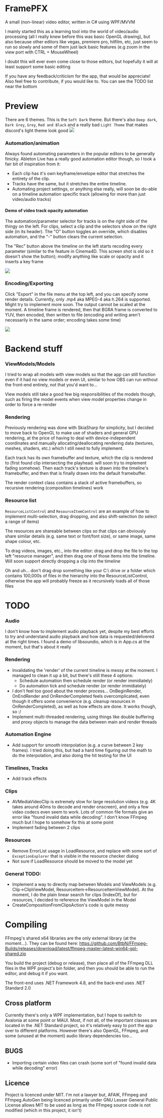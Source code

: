 # FramePFX
A small (non-linear) video editor, written in C# using WPF/MVVM

I mainly started this as a learning tool into the world of video/audio processing (all I really knew before this was basic OpenGL drawing), but also because other editors like vegas, premiere pro, hitfilm, etc, just seem to run so slowly and some of them just lack basic features (e.g zoom in the view port with CTRL + MouseWheel)

I doubt this will ever even come close to those editors, but hopefully it will at least support some basic editing

If you have any feedback/criticism for the app, that would be appreciate! Also feel free to contribute, if you would like to. You can see the TODO list near the bottom

# Preview
There are 6 themes. This is the `Soft Dark` theme. But there's also `Deep dark`, `Dark Grey`, `Grey`, `Red and Black` and a really bad `Light Theme` that makes discord's light theme look good
![](FramePFX.WPF_2023-09-22_22.08.29.png)

### Automation/animation
Always found automating parameters in the popular editors to be generally finicky. Ableton Live has a really good automation editor though, so I took a fair bit of inspiration from it:
- Each clip has it's own keyframe/envelope editor that stretches the entirety of the clip. 
- Tracks have the same, but it stretches the entire timeline. 
- Automating project settings, or anything else really, will soon be do-able on a timeline automation specific track (allowing for more than just video/audio tracks)

#### Demo of video track opacity automation
The automation/parameter selector for tracks is on the right side of the thingy on the left. For clips, select a clip and the selectors show on the right side (in its header). The "O" button toggles an override, which disables automation, and the "-" button clears the current selection. 

The "Rec" button above the timeline on the left starts recoding every parameter (similar to the feature in Cinema4D. This screen shot is old so it doesn't show the button); modify anything like scale or opacity and it inserts a key frame

![](FramePFX_2023-06-21_03.33.35.png)

### Encoding/Exporting
Click "Export" in the file menu at the top left, and you can specify some render details. Currently, only .mp4 aka MPEG-4 aka h.264 is supported. Might try to implement more soon. The output cannot be scaled at the moment. A timeline frame is rendered, then that BGRA frame is converted to YUV, then encoded, then written to file (encoding and writing aren't necessarily in the same order; encoding takes some time)

![](FramePFX_2023-06-23_03.20.48.png)

# Backend stuff

### ViewModels/Models 
I tried to wrap all models with view models so that the app can still function even if it had no view models or even UI, 
similar to how OBS can run without the front-end entirely, not that you'd want to...

View models still take a good few big responsibilities of the models though, such as firing the model events when view model properties change in order to force a re-render

### Rendering
Previously rendering was done with SkiaSharp for simplicity, but I decided to move back to OpenGL to make use of shaders and general GPU rendering, at the price of having to deal with device-independent coordinates and manually allocating/deallocating rendering data (textures, meshes, shaders, etc.) which I still need to fully implement.

Each track has its own framebuffer and texture, which the clip is rendered to (first found clip intersecting the playhead. will soon try to implement fading somehow). 
Then each track's texture is drawn into the timeline's framebuffer, and then that is finally drawn into the default framebuffer. 

The render context class contains a stack of active framebuffers, so recursive rendering (composition timelines) work

### Resource list
`ResourceListControl` and `ResourceItemControl` are an example of how to implement multi-selection, drag dropping, and also shift-selection (to select a range of items)

The resources are shareable between clips so that clips can obviously share similar details (e.g. same text or font/font size), or same image, same shape colour, etc.

To drag videos, images, etc., into the editor: drag and drop the file to the top left "resource manager", and then drag one of those items into the timeline. Will soon support directly dropping a clip into the timeline

Oh and uh... don't drag drop something like your C:\ drive or a folder which contains 100,000s of files in the hierarchy into the ResourceListControl, otherwise the app will probably freeze as it recursively loads all of those files

# TODO
### Audio
I don't know how to implement audio playback yet, despite my best efforts to try and understand audio playback and how data is requested/delivered at the right times. I found a demo of libsoundio, which is in App.cs at the moment, but that's about it really
### Rendering
- Invalidating the 'render' of the current timeline is messy at the moment. I managed to clean it up a bit, but there's still these 4 options:
    - Schedule automation then schedule render (or render immidiately)
    - Do automation tick and schedule render (or render immidiately)
- I don't feel too good about the render process... OnBeginRender, OnEndRender and OnRenderCompleted feels overcomplicated, even though it offers some convenience (e.g. cleanup resources in OnRenderCompleted), as well as how effects are done. It works though, so :/
- Implement multi-threaded rendering, using things like double buffering and proxy objects to manage the data between main and render threads
### Automation Engine
- Add support for smooth interpolation (e.g. a curve between 2 key frames). I tried doing this, but had a hard time figuring out the math to do the interpolation, and also doing the hit testing for the UI
### Timelines, Tracks
- Add track effects
### Clips
- AVMediaVideoClip is extremely slow for large resolution videos (e.g. 4K takes around 40ms to decode and render onscreen), and only a few video codecs even seem to work. Lots of common file formats give an error like "found invalid data while decoding". I don't know FFmpeg much but I hope to somehow fix this at some point
- Implement fading between 2 clips
### Resources
- Remove ErrorList usage in LoadResource, and replace with some sort of `ExceptionExplorer` that is visible in the resource checker dialog
- Not sure if LoadResource should be moved to the model yet
### General TODO:
- Implement a way to directly map between Models and ViewModels (e.g. Clip->ClipViewModel, ResourceItem->ResourceItemViewModel). At the moment, I do the plain linear search for clips (IndexOf), but for resources, I decided to reference the ViewModel in the Model
- CreateCompositionFromClipsAction's code is quite messy

# Compiling
FFmpeg's shared x64 libraries are the only external library (at the moment...). They can be found here: 
https://github.com/BtbN/FFmpeg-Builds/releases/download/latest/ffmpeg-master-latest-win64-gpl-shared.zip

You build the project (debug or release), then place all of the FFmpeg DLL files in the WPF project's bin folder, and then you should be able to run the editor, and debug it if you want. 

The front-end uses .NET Framework 4.8, and the back-end uses .NET Standard 2.0

## Cross platform
Currently there's only a WPF implementation, but I hope to switch to Avalonia at some point or MAUI. Most, if not all, of the important classes are located in the .NET Standard project, so it's relatively easy to port the app over to different platforms. However there's also OpenGL, FFmpeg, and some (unused at the moment) audio library dependencies too...

## BUGS
- Importing certain video files can crash (some sort of "found invalid data while decoding" error)
## Licence
Project is licenced under MIT. I'm not a lawyer but, AFAIK, FFmpeg and FFmpeg.AutoGen being licenced primarily under GNU Lesser General Public License allows MIT to be used as long as the FFmpeg source code is not modified (which in this project, it isn't)
